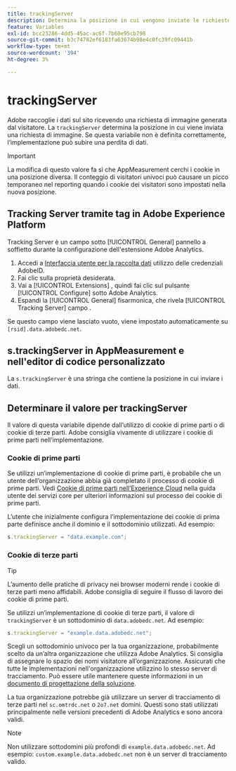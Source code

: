 ```yaml
---
title: trackingServer
description: Determina la posizione in cui vengono inviate le richieste di immagini.
feature: Variables
exl-id: bcc23286-4dd5-45ac-ac6f-7b60e95cb798
source-git-commit: b3c74782ef6183fa63674b98e4c0fc39fc09441b
workflow-type: tm+mt
source-wordcount: '394'
ht-degree: 3%

---
```


# trackingServer

Adobe raccoglie i dati sul sito ricevendo una richiesta di immagine generata dal visitatore. La `trackingServer` determina la posizione in cui viene inviata una richiesta di immagine. Se questa variabile non è definita correttamente, l’implementazione può subire una perdita di dati.

>[!IMPORTANT]
>
>La modifica di questo valore fa sì che AppMeasurement cerchi i cookie in una posizione diversa. Il conteggio di visitatori univoci può causare un picco temporaneo nel reporting quando i cookie dei visitatori sono impostati nella nuova posizione.

## Tracking Server tramite tag in Adobe Experience Platform

Tracking Server è un campo sotto [!UICONTROL General] pannello a soffietto durante la configurazione dell&#39;estensione Adobe Analytics.

1. Accedi a [Interfaccia utente per la raccolta dati](https://experience.adobe.com/data-collection) utilizzo delle credenziali AdobeID.
2. Fai clic sulla proprietà desiderata.
3. Vai a [!UICONTROL Extensions] , quindi fai clic sul pulsante [!UICONTROL Configure] sotto Adobe Analytics.
4. Espandi la [!UICONTROL General] fisarmonica, che rivela [!UICONTROL Tracking Server] campo .

Se questo campo viene lasciato vuoto, viene impostato automaticamente su `[rsid].data.adobedc.net`.

## s.trackingServer in AppMeasurement e nell&#39;editor di codice personalizzato

La `s.trackingServer` è una stringa che contiene la posizione in cui inviare i dati.

## Determinare il valore per trackingServer

Il valore di questa variabile dipende dall’utilizzo di cookie di prime parti o di cookie di terze parti. Adobe consiglia vivamente di utilizzare i cookie di prime parti nell’implementazione.

### Cookie di prime parti

Se utilizzi un’implementazione di cookie di prime parti, è probabile che un utente dell’organizzazione abbia già completato il processo di cookie di prime parti. Vedi [Cookie di prime parti nell’Experience Cloud](https://experienceleague.adobe.com/docs/core-services/interface/ec-cookies/cookies-first-party.html?lang=it) nella guida utente dei servizi core per ulteriori informazioni sul processo dei cookie di prime parti.

L’utente che inizialmente configura l’implementazione dei cookie di prima parte definisce anche il dominio e il sottodominio utilizzati. Ad esempio:

```js
s.trackingServer = "data.example.com";
```

### Cookie di terze parti

>[!TIP]
>
>L’aumento delle pratiche di privacy nei browser moderni rende i cookie di terze parti meno affidabili. Adobe consiglia di seguire il flusso di lavoro dei cookie di prime parti.

Se utilizzi un’implementazione di cookie di terze parti, il valore di `trackingServer` è un sottodominio di `data.adobedc.net`. Ad esempio:

```js
s.trackingServer = "example.data.adobedc.net";
```

Scegli un sottodominio univoco per la tua organizzazione, probabilmente scelto da un’altra organizzazione che utilizza Adobe Analytics.  Si consiglia di assegnare lo spazio dei nomi visitatore all’organizzazione.  Assicurati che tutte le implementazioni nell&#39;organizzazione utilizzino lo stesso server di tracciamento. Può essere utile mantenere queste informazioni in un [documento di progettazione della soluzione](../../prepare/solution-design.md).

La tua organizzazione potrebbe già utilizzare un server di tracciamento di terze parti nel `sc.omtrdc.net` o `2o7.net` domini.  Questi sono stati utilizzati principalmente nelle versioni precedenti di Adobe Analytics e sono ancora validi.

>[!NOTE]
>
>Non utilizzare sottodomini più profondi di `example.data.adobedc.net`. Ad esempio: `custom.example.data.adobedc.net` non è un server di tracciamento valido.
